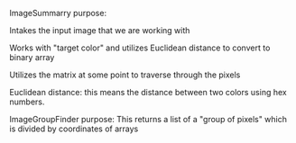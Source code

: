 ImageSummarry purpose: 

Intakes the input image that we are working with

Works with "target color" and utilizes Euclidean distance to convert to binary array

Utilizes the matrix at some point to traverse through the pixels


Euclidean distance: this means the distance between two colors using hex numbers. 


ImageGroupFinder purpose: 
This returns a list of a "group of pixels" which is divided by coordinates of arrays 